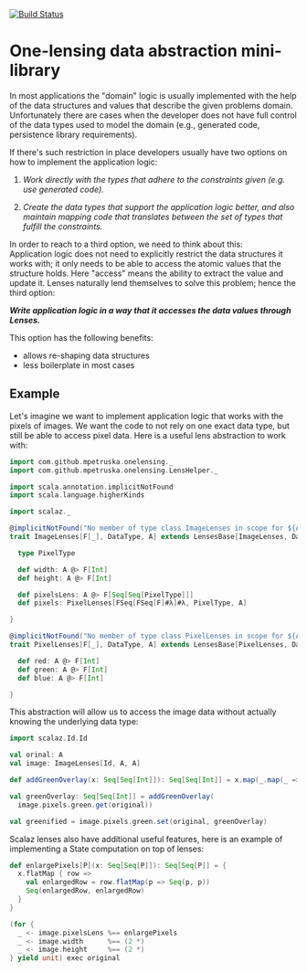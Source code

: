 [![Build Status](https://travis-ci.org/mpetruska/one-lensing.svg?branch=master)](https://travis-ci.org/mpetruska/uk-modulo-scala)

One-lensing data abstraction mini-library
=========================================

In most applications the "domain" logic is usually implemented with the help of
the data structures and values that describe the given problems domain. Unfortunately
there are cases when the developer does not have full control of the data types
used to model the domain (e.g., generated code, persistence library requirements).

If there's such restriction in place developers usually have two options on how to
implement the application logic:

1. _Work directly with the types that adhere to the constraints given (e.g. use
   generated code)._
   
2. _Create the data types that support the application logic better, and also maintain
   mapping code that translates between the set of types that fulfill the constraints._

In order to reach to a third option, we need to think about this:  
Application logic does not need to explicitly restrict the data structures it works with;
it only needs to be able to access the atomic values that the structure holds. Here "access"
means the ability to extract the value and update it. Lenses naturally lend themselves to
solve this problem; hence the third option:

**_Write application logic in a way that it accesses the data values through Lenses._**

This option has the following benefits:
- allows re-shaping data structures
- less boilerplate in most cases

Example
-------

Let's imagine we want to implement application logic that works with the pixels of images.
We want the code to not rely on one exact data type, but still be able to access pixel data.
Here is a useful lens abstraction to work with:

```Scala
import com.github.mpetruska.onelensing._
import com.github.mpetruska.onelensing.LensHelper._

import scala.annotation.implicitNotFound
import scala.language.higherKinds

import scalaz._

@implicitNotFound("No member of type class ImageLenses in scope for ${A}")
trait ImageLenses[F[_], DataType, A] extends LensesBase[ImageLenses, DataType] {

  type PixelType

  def width: A @> F[Int]
  def height: A @> F[Int]

  def pixelsLens: A @> F[Seq[Seq[PixelType]]]
  def pixels: PixelLenses[FSeq[FSeq[F]#λ]#λ, PixelType, A]

}

@implicitNotFound("No member of type class PixelLenses in scope for ${A}")
trait PixelLenses[F[_], DataType, A] extends LensesBase[PixelLenses, DataType] {

  def red: A @> F[Int]
  def green: A @> F[Int]
  def blue: A @> F[Int]

}
```

This abstraction will allow us to access the image data without actually knowing the underlying
data type:

```Scala
import scalaz.Id.Id

val orinal: A
val image: ImageLenses[Id, A, A]

def addGreenOverlay(x: Seq[Seq[Int]]): Seq[Seq[Int]] = x.map(_.map(_ => 255))

val greenOverlay: Seq[Seq[Int]] = addGreenOverlay(
  image.pixels.green.get(original))

val greenified = image.pixels.green.set(original, greenOverlay)
```

Scalaz lenses also have additional useful features, here is an example of implementing a
State computation on top of lenses:

```Scala
def enlargePixels[P](x: Seq[Seq[P]]): Seq[Seq[P]] = {
  x.flatMap { row =>
    val enlargedRow = row.flatMap(p => Seq(p, p))
    Seq(enlargedRow, enlargedRow)
  }
}

(for {
  _ <- image.pixelsLens %== enlargePixels
  _ <- image.width      %== (2 *)
  _ <- image.height     %== (2 *)
} yield unit) exec original
```
